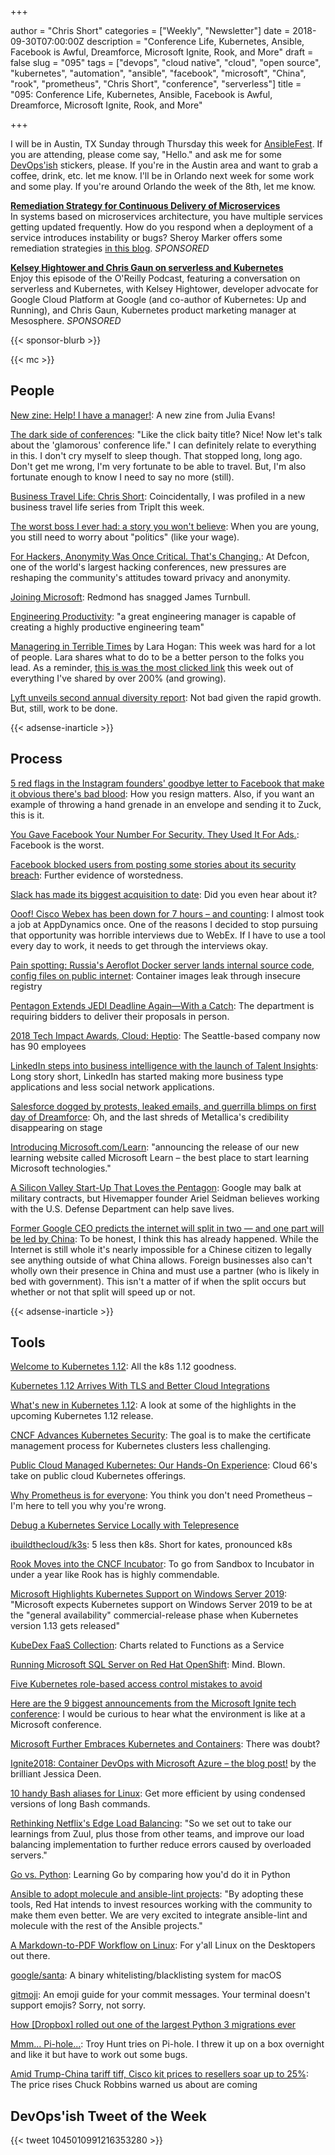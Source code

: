 +++

author = "Chris Short"
categories = ["Weekly", "Newsletter"]
date = 2018-09-30T07:00:00Z
description = "Conference Life, Kubernetes, Ansible, Facebook is Awful, Dreamforce, Microsoft Ignite, Rook, and More"
draft = false
slug = "095"
tags = ["devops", "cloud native", "cloud", "open source", "kubernetes", "automation", "ansible", "facebook", "microsoft", "China", "rook", "prometheus", "Chris Short", "conference", "serverless"]
title = "095: Conference Life, Kubernetes, Ansible, Facebook is Awful, Dreamforce, Microsoft Ignite, Rook, and More"

+++

I will be in Austin, TX Sunday through Thursday this week for [AnsibleFest](https://www.ansible.com/ansiblefest). If you are attending, please come say, "Hello." and ask me for some [DevOps'ish](https://devopsish.com/) stickers, please. If you're in the Austin area and want to grab a coffee, drink, etc. let me know. I'll be in Orlando next week for some work and some play. If you're around Orlando the week of the 8th, let me know.

[**Remediation Strategy for Continuous Delivery of Microservices**](https://www.gocd.org/2018/09/11/cd-microservices-remediation-strategy/)  
In systems based on microservices architecture, you have multiple services getting updated frequently. How do you respond when a deployment of a service introduces instability or bugs? Sheroy Marker offers some remediation strategies [in this blog](https://www.gocd.org/2018/09/11/cd-microservices-remediation-strategy/). *SPONSORED*

[**Kelsey Hightower and Chris Gaun on serverless and Kubernetes**](https://www.oreilly.com/pub/cpc/168517)  
Enjoy this episode of the O'Reilly Podcast, featuring a conversation on serverless and Kubernetes, with Kelsey Hightower, developer advocate for Google Cloud Platform at Google (and co-author of Kubernetes: Up and Running), and Chris Gaun, Kubernetes product marketing manager at Mesosphere. *SPONSORED*

{{< sponsor-blurb >}}

{{< mc >}}

## People

[New zine: Help! I have a manager!](https://jvns.ca/blog/2018/09/22/new-zine--help--i-have-a-manager/): A new zine from Julia Evans!

[The dark side of conferences](https://uxdesign.cc/the-dark-side-of-conferences-4b103143179f): "Like the click baity title? Nice! Now let's talk about the 'glamorous' conference life." I can definitely relate to everything in this. I don't cry myself to sleep though. That stopped long, long ago. Don't get me wrong, I'm very fortunate to be able to travel. But, I'm also fortunate enough to know I need to say no more (still).

[Business Travel Life: Chris Short](https://www.tripit.com/blog/2018/09/business-travel-tips-chris-short.html): Coincidentally, I was profiled in a new business travel life series from TripIt this week.

[The worst boss I ever had: a story you won't believe](https://medium.com/@matryer/the-worst-boss-i-ever-had-a-story-you-wont-believe-234e35825358): When you are young, you still need to worry about "politics" (like your wage).

[For Hackers, Anonymity Was Once Critical. That's Changing.](https://www.nytimes.com/2018/09/22/technology/defcon-hackers-privacy-anonymity.html): At Defcon, one of the world's largest hacking conferences, new pressures are reshaping the community's attitudes toward privacy and anonymity.

[Joining Microsoft](https://www.kartar.net/2018/09/joining-microsoft/): Redmond has snagged James Turnbull.

[Engineering Productivity](https://medium.com/@skamille/engineering-productivity-b1ea12db02e4): "a great engineering manager is capable of creating a highly productive engineering team"

[Managering in Terrible Times](https://larahogan.me/blog/being-a-manager-in-terrible-times/) by Lara Hogan: This week was hard for a lot of people. Lara shares what to do to be a better person to the folks you lead. As a reminder, [this is was the most clicked link](http://bit.ly/2OmzZMD) this week out of everything I've shared by over 200% (and growing).

[Lyft unveils second annual diversity report](https://techcrunch.com/2018/09/28/lyft-unveils-second-annual-diversity-report/): Not bad given the rapid growth. But, still, work to be done.

{{< adsense-inarticle >}}

## Process

[5 red flags in the Instagram founders' goodbye letter to Facebook that make it obvious there's bad blood](https://www.businessinsider.com/instagram-founder-kevin-systrom-goodbye-letter-clues-facebook-breakup-2018-9): How you resign matters. Also, if you want an example of throwing a hand grenade in an envelope and sending it to Zuck, this is it.

[You Gave Facebook Your Number For Security. They Used It For Ads.](https://www.eff.org/deeplinks/2018/09/you-gave-facebook-your-number-security-they-used-it-ads): Facebook is the worst.

[Facebook blocked users from posting some stories about its security breach](https://techcrunch.com/2018/09/28/facebook-blocks-guardian-story/): Further evidence of worstedness.

[Slack has made its biggest acquisition to date](https://qz.com/work/1392936/slack-has-made-its-biggest-acquisition-to-date/): Did you even hear about it?

[Ooof! Cisco Webex has been down for 7 hours – and counting](https://www.theregister.co.uk/2018/09/25/cisco_webex_down_outage/): I almost took a job at AppDynamics once. One of the reasons I decided to stop pursuing that opportunity was horrible interviews due to WebEx. If I have to use a tool every day to work, it needs to get through the interviews okay.

[Pain spotting: Russia's Aeroflot Docker server lands internal source code, config files on public internet](https://www.theregister.co.uk/2018/09/26/aeroflot_server_code_open/): Container images leak through insecure registry

[Pentagon Extends JEDI Deadline Again—With a Catch](https://www.nextgov.com/it-modernization/2018/09/pentagon-extends-jedi-deadline-again-catch/151541/): The department is requiring bidders to deliver their proposals in person.

[2018 Tech Impact Awards, Cloud: Heptio](https://www.seattlebusinessmag.com/technology/2018-tech-impact-awards-cloud-heptio): The Seattle-based company now has 90 employees

[LinkedIn steps into business intelligence with the launch of Talent Insights](https://techcrunch.com/2018/09/25/linkedin-talent-insights/): Long story short, LinkedIn has started making more business type applications and less social network applications.

[Salesforce dogged by protests, leaked emails, and guerrilla blimps on first day of Dreamforce](https://www.theregister.co.uk/2018/09/26/salesforce_dreamforce/): Oh, and the last shreds of Metallica's credibility disappearing on stage

[Introducing Microsoft.com/Learn](https://docs.microsoft.com/en-us/teamblog/introducing-ms-learn): "announcing the release of our new learning website called Microsoft Learn – the best place to start learning Microsoft technologies."

[A Silicon Valley Start-Up That Loves the Pentagon](https://foreignpolicy.com/2018/09/26/a-silicon-valley-startup-that-loves-the-pentagon-hivemapper-dod-google/): Google may balk at military contracts, but Hivemapper founder Ariel Seidman believes working with the U.S. Defense Department can help save lives.

[Former Google CEO predicts the internet will split in two  — and one part will be led by China](https://www.cnbc.com/2018/09/20/eric-schmidt-ex-google-ceo-predicts-internet-split-china.html): To be honest, I think this has already happened. While the Internet is still whole it's nearly impossible for a Chinese citizen to legally see anything outside of what China allows. Foreign businesses also can't wholly own their presence in China and must use a partner (who is likely in bed with government). This isn't a matter of if when the split occurs but whether or not that split will speed up or not.

{{< adsense-inarticle >}}

## Tools

[Welcome to Kubernetes 1.12](https://coreos.com/blog/kubernetes-112-released): All the k8s 1.12 goodness.

[Kubernetes 1.12 Arrives With TLS and Better Cloud Integrations](https://thenewstack.io/kubernetes-1-12-arrives-with-tls-and-better-cloud-integrations/)

[What's new in Kubernetes 1.12](https://rancher.com/blog/2018/2018-09-24-whats-new-in-kubernetes-1.12/): A look at some of the highlights in the upcoming Kubernetes 1.12 release.

[CNCF Advances Kubernetes Security](https://containerjournal.com/2018/09/28/cncf-advances-kubernetes-security/): The goal is to make the certificate management process for Kubernetes clusters less challenging.

[Public Cloud Managed Kubernetes: Our Hands-On Experience](https://blog.cloud66.com/public-cloud-managed-kubernetes-our-hands-on-experience/): Cloud 66's take on public cloud Kubernetes offerings.

[Why Prometheus is for everyone](https://about.gitlab.com/2018/09/27/why-all-organizations-need-prometheus/): You think you don't need Prometheus – I'm here to tell you why you're wrong.

[Debug a Kubernetes Service Locally with Telepresence](https://articles.microservices.com/debug-a-kubernetes-service-locally-with-telepresence-675eb6e94b09)

[ibuildthecloud/k3s](https://github.com/ibuildthecloud/k3s): 5 less then k8s. Short for kates, pronounced k8s

[Rook Moves into the CNCF Incubator](https://blog.rook.io/rook-moves-into-the-cncf-incubator-d25197a6bb14): To go from Sandbox to Incubator in under a year like Rook has is highly commendable.

[Microsoft Highlights Kubernetes Support on Windows Server 2019](https://redmondmag.com/articles/2018/09/21/kubernetes-support-windows-server-2019.aspx): "Microsoft expects Kubernetes support on Windows Server 2019 to be at the "general availability" commercial-release phase when Kubernetes version 1.13 gets released"

[KubeDex FaaS Collection](https://kubedex.com/collection/faas/): Charts related to Functions as a Service

[Running Microsoft SQL Server on Red Hat OpenShift](https://developers.redhat.com/blog/2018/09/25/sql-server-on-openshift/): Mind. Blown.

[Five Kubernetes role-based access control mistakes to avoid](https://www.cloudcomputing-news.net/news/2018/sep/26/five-kubernetes-role-based-access-control-mistakes-avoid/)

[Here are the 9 biggest announcements from the Microsoft Ignite tech conference](https://www.geekwire.com/2018/9-biggest-announcements-microsoft-ignite-tech-conference/): I would be curious to hear what the environment is like at a Microsoft conference.

[Microsoft Further Embraces Kubernetes and Containers](https://containerjournal.com/2018/09/27/microsoft-further-embraces-kubernetes-and-containers/): There was doubt?

[Ignite2018: Container DevOps with Microsoft Azure – the blog post!](https://jessicadeen.com/tech/ignite2018-container-devops-with-microsoft-azure-the-blog-post/) by the brilliant Jessica Deen.

[10 handy Bash aliases for Linux](https://opensource.com/article/18/9/handy-bash-aliases): Get more efficient by using condensed versions of long Bash commands.

[Rethinking Netflix's Edge Load Balancing](https://medium.com/netflix-techblog/netflix-edge-load-balancing-695308b5548c): "So we set out to take our learnings from Zuul, plus those from other teams, and improve our load balancing implementation to further reduce errors caused by overloaded servers."

[Go vs. Python](http://govspy.peterbe.com): Learning Go by comparing how you'd do it in Python

[Ansible to adopt molecule and ansible-lint projects](https://groups.google.com/forum/#!topic/ansible-devel/U8_Lxg7wAHA): "By adopting these tools, Red Hat intends to invest resources working with the community to make them even better. We are very excited to integrate ansible-lint and molecule with the rest of the Ansible projects."

[A Markdown-to-PDF Workflow on Linux](https://blog.scottlowe.org/2018/09/27/a-markdown-to-pdf-workflow-on-linux/): For y'all Linux on the Desktopers out there.

[google/santa](https://github.com/google/santa): A binary whitelisting/blacklisting system for macOS

[gitmoji](https://gitmoji.carloscuesta.me/): An emoji guide for your commit messages. Your terminal doesn't support emojis? Sorry, not sorry.

[How [Dropbox] rolled out one of the largest Python 3 migrations ever](https://blogs.dropbox.com/tech/2018/09/how-we-rolled-out-one-of-the-largest-python-3-migrations-ever/)

[Mmm... Pi-hole...](https://www.troyhunt.com/mmm-pi-hole/): Troy Hunt tries on Pi-hole. I threw it up on a box overnight and like it but have to work out some bugs.

[Amid Trump-China tariff tiff, Cisco kit prices to resellers soar up to 25%](https://www.theregister.co.uk/2018/09/25/cisco_price_rises/): The price rises Chuck Robbins warned us about are coming

## DevOps'ish Tweet of the Week

{{< tweet 1045010991216353280 >}}